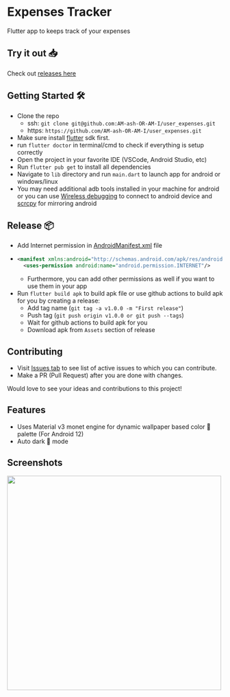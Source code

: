 # Expenses Tracker
Flutter app to keeps track of your expenses

## Try it out 📥️
Check out [releases here](https://github.com/AM-ash-OR-AM-I/user_expenses/releases)

## Getting Started 🛠️

- Clone the repo
    - ssh: `git clone git@github.com:AM-ash-OR-AM-I/user_expenses.git`
    - https: `https://github.com/AM-ash-OR-AM-I/user_expenses.git`
- Make sure install [flutter](https://flutter.dev) sdk first.
- run `flutter doctor` in terminal/cmd to check if everything is setup correctly
- Open the project in your favorite IDE (VSCode, Android Studio, etc)
- Run `flutter pub get` to install all dependencies
- Navigate to `lib` directory and run `main.dart` to launch app for android or windows/linux
- You may need additional adb tools installed in your machine for android or you can use [Wireless debugging](https://medium.com/android-news/wireless-debugging-through-adb-in-android-using-wifi-965f7edd163a) to connect to android device and [scrcpy](https://github.com/Genymobile/scrcpy) for mirroring android

## Release 📦
- Add Internet permission in [AndroidManifest.xml](./android/app/src/main/AndroidManifest.xml) file
- ```xml
  <manifest xmlns:android="http://schemas.android.com/apk/res/android">
    <uses-permission android:name="android.permission.INTERNET"/>
  ```
  - Furthermore, you can add other permissions as well if you want to use them in your app
- Run `flutter build apk` to build apk file or use github actions to build apk for you by creating a release:
    - Add tag name (`git tag -a v1.0.0 -m "First release"`)
    - Push tag (`git push origin v1.0.0 or git push --tags`)
    - Wait for github actions to build apk for you
    - Download apk from `Assets` section of release
    

## Contributing
- Visit [Issues tab](https://github.com/AM-ash-OR-AM-I/user_expenses/issues) to see list of active issues to which you can contribute.
- Make a PR (Pull Request) after you are done with changes.

Would love to see your ideas and contributions to this project!

## Features
* Uses Material v3 monet engine for dynamic wallpaper based color 🎨 palette (For Android 12)
* Auto dark 🌙 mode

## Screenshots
<img src = "screenshots/screenshot.png" height = 500>
